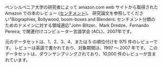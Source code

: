 ペンシルベニア大学の研究者によって amazon.com web サイトから取得された Amazon での本のレビュー (<a href="http://www.cs.jhu.edu/~mdredze/datasets/sentiment/">センチメント</a>)。 研究論文を参照してください"Biographies, Bollywood, boom-boxes and Blenders: センチメント分類のためのドメインに対する領域適応"John Blitzer、Mark Dredze、Fernando Pereira; で関連付けコンピューター言語学会 (ACL)、2007年です。<p></p>元のデータセットは、1、2、3、4、または 5 の順位付けを 975 件のレビューです。 レビューは英語で書かれており、対象期間は、1997 ～ 2007 年です。 このデータセットは、ダウンサンプリングされており、10,000 件のレビューが含まれています。





